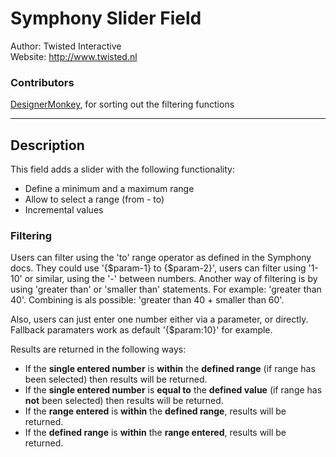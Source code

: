 # Symphony Slider Field #

Author: Twisted Interactive  
Website: http://www.twisted.nl

### Contributors ###

[DesignerMonkey](https://github.com/designermonkey), for sorting out the filtering functions

---

## Description ##

This field adds a slider with the following functionality:

* Define a minimum and a maximum range
* Allow to select a range (from - to)
* Incremental values

### Filtering ###

Users can filter using the 'to' range operator as defined in the Symphony docs. They could use '{$param-1} to {$param-2}',
users can filter using '1-10' or similar, using the '-' between numbers. Another way of filtering is by using 'greater than' or
'smaller than' statements. For example: 'greater than 40'. Combining is als possible: 'greater than 40 + smaller than 60'.

Also, users can just enter one number either
via a parameter, or directly. Fallback paramaters work as default '{$param:10}' for example.

Results are returned in the following ways:

* If the **single entered number** is **within** the **defined range** (if range has been selected) then results will be returned.
* If the **single entered number** is **equal to** the **defined value** (if range has **not** been selected) then results will be returned.
* If the **range entered** is **within** the **defined range**, results will be returned.
* If the **defined range** is **within** the **range entered**, results will be returned.
